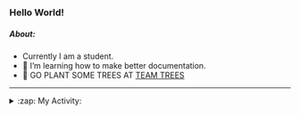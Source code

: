 ### Hello World!

##### About:
- Currently I am a student.
- 🌱 I’m learning how to make better documentation.
- 🌱 GO PLANT SOME TREES AT [TEAM TREES](https://teamtrees.org/)

---
<details>
  <summary>:zap: My Activity:</summary>
  
<!--START_SECTION:waka-->
![Code Time](http://img.shields.io/badge/Code%20Time-1%2C153%20hrs%2033%20mins-blue)

**I'm a Night 🦉** 

```text
🌞 Morning                1641 commits        ██░░░░░░░░░░░░░░░░░░░░░░░   09.65 % 
🌆 Daytime                5924 commits        █████████░░░░░░░░░░░░░░░░   34.83 % 
🌃 Evening                4840 commits        ███████░░░░░░░░░░░░░░░░░░   28.46 % 
🌙 Night                  4603 commits        ███████░░░░░░░░░░░░░░░░░░   27.06 % 
```
📅 **I'm Most Productive on Wednesday** 

```text
Monday                   2486 commits        ████░░░░░░░░░░░░░░░░░░░░░   14.62 % 
Tuesday                  2274 commits        ███░░░░░░░░░░░░░░░░░░░░░░   13.37 % 
Wednesday                3958 commits        ██████░░░░░░░░░░░░░░░░░░░   23.27 % 
Thursday                 2118 commits        ███░░░░░░░░░░░░░░░░░░░░░░   12.45 % 
Friday                   1715 commits        ███░░░░░░░░░░░░░░░░░░░░░░   10.08 % 
Saturday                 1509 commits        ██░░░░░░░░░░░░░░░░░░░░░░░   08.87 % 
Sunday                   2948 commits        ████░░░░░░░░░░░░░░░░░░░░░   17.33 % 
```


📊 **This Week I Spent My Time On** 

```text
🔥 Editors: 
VS Code                  48 mins             █████████████████████████   100.00 % 

🐱‍💻 Projects: 
CSF31                    47 mins             █████████████████████████   98.12 % 
praise                   0 secs              ░░░░░░░░░░░░░░░░░░░░░░░░░   01.88 % 
```


 Last Updated on 31/07/2023 23:09:38 UTC
<!--END_SECTION:waka-->
</details>
